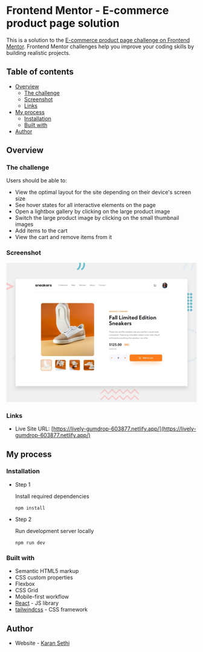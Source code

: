 # Frontend Mentor - E-commerce product page solution

This is a solution to the [E-commerce product page challenge on Frontend Mentor](https://www.frontendmentor.io/challenges/ecommerce-product-page-UPsZ9MJp6). Frontend Mentor challenges help you improve your coding skills by building realistic projects.

## Table of contents

- [Overview](#overview)
  - [The challenge](#the-challenge)
  - [Screenshot](#screenshot)
  - [Links](#links)
- [My process](#my-process)
  - [Installation](#installation)
  - [Built with](#built-with)
- [Author](#author)

## Overview

### The challenge

Users should be able to:

- View the optimal layout for the site depending on their device's screen size
- See hover states for all interactive elements on the page
- Open a lightbox gallery by clicking on the large product image
- Switch the large product image by clicking on the small thumbnail images
- Add items to the cart
- View the cart and remove items from it

### Screenshot

![Desktop Preview](./design/desktop-preview.jpg)

### Links

- Live Site URL: [https://lively-gumdrop-603877.netlify.app/](https://lively-gumdrop-603877.netlify.app/)

## My process

### Installation

- Step 1

  Install required dependencies

  ```
  npm install
  ```

- Step 2

  Run development server locally

  ```
  npm run dev
  ```

### Built with

- Semantic HTML5 markup
- CSS custom properties
- Flexbox
- CSS Grid
- Mobile-first workflow
- [React](https://reactjs.org/) - JS library
- [tailwindcss](https://tailwindcss.com/) - CSS framework

## Author

- Website - [Karan Sethi](https://imkaranks.github.io/)